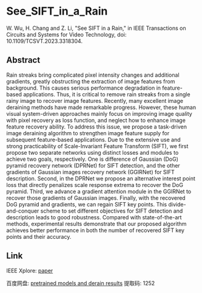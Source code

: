 # See_SIFT_in_a_Rain
W. Wu, H. Chang and Z. Li, "See SIFT in a Rain," in IEEE Transactions on Circuits and Systems for Video Technology, doi: 10.1109/TCSVT.2023.3318304.

## Abstract 
Rain streaks bring complicated pixel intensity changes and additional gradients, greatly obstructing the extraction of image features from background. This causes serious performance degradation in feature-based applications. Thus, it is critical to remove rain streaks from a single rainy image to recover image features. Recently, many excellent image deraining methods have made remarkable progress. However, these human visual system-driven approaches mainly focus on improving image quality with pixel recovery as loss function, and neglect how to enhance image feature recovery ability. To address this issue, we propose a task-driven image deraining algorithm to strengthen image feature supply for subsequent feature-based applications. Due to the extensive use and strong practicability of Scale-Invariant Feature Transform (SIFT), we first propose two separate networks using distinct losses and modules to achieve two goals, respectively. One is difference of Gaussian (DoG) pyramid recovery network (DPRNet) for SIFT detection, and the other gradients of Gaussian images recovery network (GGIRNet) for SIFT description. Second, in the DPRNet we propose an alternative interest point loss that directly penalizes scale response extrema to recover the DoG pyramid. Third, we advance a gradient attention module in the GGIRNet to recover those gradients of Gaussian images. Finally, with the recovered DoG pyramid and gradients, we can regain SIFT key points. This divide-and-conquer scheme to set different objectives for SIFT detection and description leads to good robustness. Compared with state-of-the-art methods, experimental results demonstrate that our proposed algorithm achieves better performance in both the number of recovered SIFT key points and their accuracy.

## Link
IEEE Xplore: [paper](https://ieeexplore.ieee.org/document/10261252)

百度网盘: [pretrained models and derain results](https://pan.baidu.com/s/1jw9PtvwaBSyPsvoLexpwdA) 
提取码: 1252

